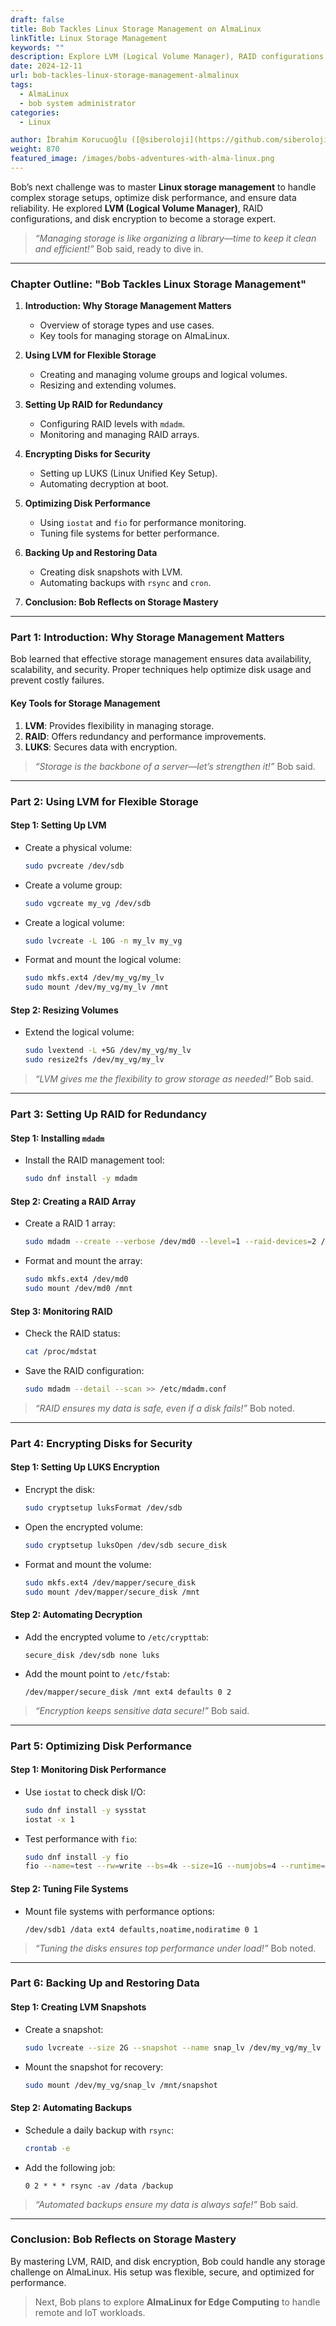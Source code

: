 ```yaml
---
draft: false
title: Bob Tackles Linux Storage Management on AlmaLinux
linkTitle: Linux Storage Management
keywords: ""
description: Explore LVM (Logical Volume Manager), RAID configurations, and disk encryption to become a storage expert.
date: 2024-12-11
url: bob-tackles-linux-storage-management-almalinux
tags:
  - AlmaLinux
  - bob system administrator
categories:
  - Linux

author: İbrahim Korucuoğlu ([@siberoloji](https://github.com/siberoloji))
weight: 870
featured_image: /images/bobs-adventures-with-alma-linux.png
---
```

Bob’s next challenge was to master **Linux storage management** to handle complex storage setups, optimize disk performance, and ensure data reliability. He explored **LVM (Logical Volume Manager)**, RAID configurations, and disk encryption to become a storage expert.

> *“Managing storage is like organizing a library—time to keep it clean and efficient!”* Bob said, ready to dive in.

---

### **Chapter Outline: "Bob Tackles Linux Storage Management"**

1. **Introduction: Why Storage Management Matters**
   - Overview of storage types and use cases.
   - Key tools for managing storage on AlmaLinux.

2. **Using LVM for Flexible Storage**
   - Creating and managing volume groups and logical volumes.
   - Resizing and extending volumes.

3. **Setting Up RAID for Redundancy**
   - Configuring RAID levels with `mdadm`.
   - Monitoring and managing RAID arrays.

4. **Encrypting Disks for Security**
   - Setting up LUKS (Linux Unified Key Setup).
   - Automating decryption at boot.

5. **Optimizing Disk Performance**
   - Using `iostat` and `fio` for performance monitoring.
   - Tuning file systems for better performance.

6. **Backing Up and Restoring Data**
   - Creating disk snapshots with LVM.
   - Automating backups with `rsync` and `cron`.

7. **Conclusion: Bob Reflects on Storage Mastery**

---

### **Part 1: Introduction: Why Storage Management Matters**

Bob learned that effective storage management ensures data availability, scalability, and security. Proper techniques help optimize disk usage and prevent costly failures.

#### **Key Tools for Storage Management**

1. **LVM**: Provides flexibility in managing storage.
2. **RAID**: Offers redundancy and performance improvements.
3. **LUKS**: Secures data with encryption.

> *“Storage is the backbone of a server—let’s strengthen it!”* Bob said.

---

### **Part 2: Using LVM for Flexible Storage**

#### **Step 1: Setting Up LVM**

- Create a physical volume:

  ```bash
  sudo pvcreate /dev/sdb
  ```

- Create a volume group:

  ```bash
  sudo vgcreate my_vg /dev/sdb
  ```

- Create a logical volume:

  ```bash
  sudo lvcreate -L 10G -n my_lv my_vg
  ```

- Format and mount the logical volume:

  ```bash
  sudo mkfs.ext4 /dev/my_vg/my_lv
  sudo mount /dev/my_vg/my_lv /mnt
  ```

#### **Step 2: Resizing Volumes**

- Extend the logical volume:

  ```bash
  sudo lvextend -L +5G /dev/my_vg/my_lv
  sudo resize2fs /dev/my_vg/my_lv
  ```

> *“LVM gives me the flexibility to grow storage as needed!”* Bob said.

---

### **Part 3: Setting Up RAID for Redundancy**

#### **Step 1: Installing `mdadm`**

- Install the RAID management tool:

  ```bash
  sudo dnf install -y mdadm
  ```

#### **Step 2: Creating a RAID Array**

- Create a RAID 1 array:

  ```bash
  sudo mdadm --create --verbose /dev/md0 --level=1 --raid-devices=2 /dev/sdc /dev/sdd
  ```

- Format and mount the array:

  ```bash
  sudo mkfs.ext4 /dev/md0
  sudo mount /dev/md0 /mnt
  ```

#### **Step 3: Monitoring RAID**

- Check the RAID status:

  ```bash
  cat /proc/mdstat
  ```

- Save the RAID configuration:

  ```bash
  sudo mdadm --detail --scan >> /etc/mdadm.conf
  ```

> *“RAID ensures my data is safe, even if a disk fails!”* Bob noted.

---

### **Part 4: Encrypting Disks for Security**

#### **Step 1: Setting Up LUKS Encryption**

- Encrypt the disk:

  ```bash
  sudo cryptsetup luksFormat /dev/sdb
  ```

- Open the encrypted volume:

  ```bash
  sudo cryptsetup luksOpen /dev/sdb secure_disk
  ```

- Format and mount the volume:

  ```bash
  sudo mkfs.ext4 /dev/mapper/secure_disk
  sudo mount /dev/mapper/secure_disk /mnt
  ```

#### **Step 2: Automating Decryption**

- Add the encrypted volume to `/etc/crypttab`:

  ```plaintext
  secure_disk /dev/sdb none luks
  ```

- Add the mount point to `/etc/fstab`:

  ```plaintext
  /dev/mapper/secure_disk /mnt ext4 defaults 0 2
  ```

> *“Encryption keeps sensitive data secure!”* Bob said.

---

### **Part 5: Optimizing Disk Performance**

#### **Step 1: Monitoring Disk Performance**

- Use `iostat` to check disk I/O:

  ```bash
  sudo dnf install -y sysstat
  iostat -x 1
  ```

- Test performance with `fio`:

  ```bash
  sudo dnf install -y fio
  fio --name=test --rw=write --bs=4k --size=1G --numjobs=4 --runtime=60 --group_reporting
  ```

#### **Step 2: Tuning File Systems**

- Mount file systems with performance options:

  ```plaintext
  /dev/sdb1 /data ext4 defaults,noatime,nodiratime 0 1
  ```

> *“Tuning the disks ensures top performance under load!”* Bob noted.

---

### **Part 6: Backing Up and Restoring Data**

#### **Step 1: Creating LVM Snapshots**

- Create a snapshot:

  ```bash
  sudo lvcreate --size 2G --snapshot --name snap_lv /dev/my_vg/my_lv
  ```

- Mount the snapshot for recovery:

  ```bash
  sudo mount /dev/my_vg/snap_lv /mnt/snapshot
  ```

#### **Step 2: Automating Backups**

- Schedule a daily backup with `rsync`:

  ```bash
  crontab -e
  ```

- Add the following job:

  ```plaintext
  0 2 * * * rsync -av /data /backup
  ```

> *“Automated backups ensure my data is always safe!”* Bob said.

---

### **Conclusion: Bob Reflects on Storage Mastery**

By mastering LVM, RAID, and disk encryption, Bob could handle any storage challenge on AlmaLinux. His setup was flexible, secure, and optimized for performance.

> Next, Bob plans to explore **AlmaLinux for Edge Computing** to handle remote and IoT workloads.
